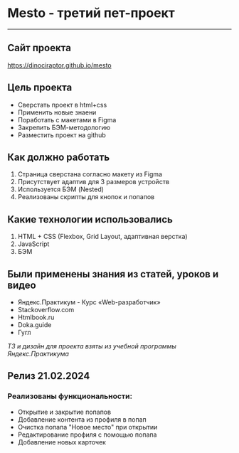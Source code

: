 # Mesto - третий пет-проект
---
## Сайт проекта
https://dinociraptor.github.io/mesto

## Цель проекта
* Сверстать проект в html+css
* Применить новые знаени
* Поработать с макетами в Figma
* Закрепить БЭМ-методологию
* Разместить проект на github

## Как должно работать
1. Страница сверстана согласно макету из Figma
2. Присутствует адаптив для 3 размеров устройств
3. Используется БЭМ (Nested)
4. Реализованы скрипты для кнопок и попапов

## Какие технологии использовались
1. HTML + CSS (Flexbox, Grid Layout, адаптивная верстка)
2. JavaScript
3. БЭМ

## Были применены знания из статей, уроков и видео
* Яндекс.Практикум - Курс «Web-разработчик»
* Stackoverflow.com
* Htmlbook.ru
* Doka.guide
* Гугл

_ТЗ и дизайн для проекта взяты из учебной программы Яндекс.Практикума_

## Релиз 21.02.2024
### Реализованы функциональности: 
* Открытие и закрытие попапов 
* Добавление контента из профиля в попап
* Очистка попапа "Новое место" при открытии
* Редактирование профиля с помощью попапа
* Добавление новых карточек